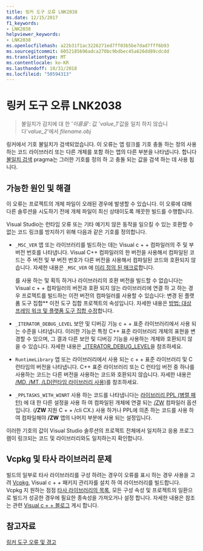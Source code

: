 ```yaml
---
title: 링커 도구 오류 LNK2038
ms.date: 12/15/2017
f1_keywords:
- LNK2038
helpviewer_keywords:
- LNK2038
ms.openlocfilehash: a22b31f1ac3226271ed7ff03b5be7dad7fff6b93
ms.sourcegitcommit: 6052185696adca270bc9bdbec45a626dd89cdcdd
ms.translationtype: MT
ms.contentlocale: ko-KR
ms.lasthandoff: 10/31/2018
ms.locfileid: "50594313"
---
```

# <a name="linker-tools-error-lnk2038"></a>링커 도구 오류 LNK2038

> 불일치가 감지에 대 한 '*이름을*': 값 '*value_1*'값을 일치 하지 않습니다'*value_2*'에서 *filename.obj*

링커에서 기호 불일치가 검색되었습니다. 이 오류는 앱 링크를 기호 충돌 하는 정의 사용 하는 코드 라이브러리 또는 다른 개체를 포함 하는 앱의 다른 부분을 나타냅니다. 합니다 [불일치 검색](../../preprocessor/detect-mismatch.md) pragma는 그러한 기호를 정의 하 고 충돌 되는 값을 검색 하는 데 사용 됩니다.

## <a name="possible-causes-and-solutions"></a>가능한 원인 및 해결

이 오류는 프로젝트의 개체 파일이 오래된 경우에 발생할 수 있습니다. 이 오류에 대해 다른 솔루션을 시도하기 전에 개체 파일이 최신 상태이도록 깨끗한 빌드를 수행합니다.

Visual Studio는 런타임 오류 또는 기타 예기치 않은 동작을 일으킬 수 있는 호환할 수 없는 코드 링크를 방지하기 위해 다음과 같은 기호를 정의합니다.

- `_MSC_VER` 앱 또는 라이브러리를 빌드하는 데는 Visual c + + 컴파일러의 주 및 부 버전 번호를 나타냅니다. Visual C++ 컴파일러의 한 버전을 사용해서 컴파일된 코드는 주 버전 및 부 버전 번호가 다른 버전을 사용해서 컴파일된 코드와 호환되지 않습니다. 자세한 내용은 `_MSC_VER` 에 [미리 정의 된 매크로](../../preprocessor/predefined-macros.md)합니다.

   를 사용 하는 및 획득 하거나 라이브러리의 호환 버전을 빌드할 수 없습니다는 Visual c + + 컴파일러의 버전과 호환 되지 않는 라이브러리에 연결 하 고 하는 경우 프로젝트를 빌드하는 이전 버전의 컴파일러를 사용할 수 있습니다: 변경 된 <c1/>플랫폼 도구 집합** 이전 도구 집합 프로젝트의 속성입니다. 자세한 내용은 [방법: 대상 프레임 워크 및 플랫폼 도구 집합 수정](../../build/how-to-modify-the-target-framework-and-platform-toolset.md)합니다.

- `_ITERATOR_DEBUG_LEVEL` 보안 및 디버깅 기능 c + + 표준 라이브러리에서 사용 되는 수준을 나타냅니다. 이러한 기능은 특정 C++ 표준 라이브러리 개체의 표현을 변경할 수 있으며, 그 결과 다른 보안 및 디버깅 기능을 사용하는 개체와 호환되지 않을 수 있습니다. 자세한 내용은 [_ITERATOR_DEBUG_LEVEL](../../standard-library/iterator-debug-level.md)을 참조하세요.

- `RuntimeLibrary` 앱 또는 라이브러리에서 사용 되는 c + + 표준 라이브러리 및 C 런타임의 버전을 나타냅니다. C++ 표준 라이브러리 또는 C 런타임 버전 중 하나를 사용하는 코드는 다른 버전을 사용하는 코드와 호환되지 않습니다. 자세한 내용은 [/MD, /MT, /LD(런타임 라이브러리 사용)](../../build/reference/md-mt-ld-use-run-time-library.md)를 참조하세요.

- `_PPLTASKS_WITH_WINRT` 사용 하는 코드를 나타냅니다는 [라이브러리 PPL (병렬 패턴)](../../parallel/concrt/parallel-patterns-library-ppl.md) 에 대 한 다른 설정을 사용 하 여 컴파일된 개체에 연결 되는 [/ZW](../../build/reference/zw-windows-runtime-compilation.md) 컴파일러 옵션입니다. (**/ZW** 지원 C + + /cli CX.) 사용 하거나 PPL에 의존 하는 코드를 사용 하 여 컴파일해야 **/ZW** 앱의 나머지 부분에 사용 되는 설정입니다.

이러한 기호의 값이 Visual Studio 솔루션의 프로젝트 전체에서 일치하고 응용 프로그램이 링크되는 코드 및 라이브러리와도 일치하는지 확인합니다.

## <a name="third-party-library-issues-and-vcpkg"></a>Vcpkg 및 타사 라이브러리 문제

빌드의 일부로 타사 라이브러리를 구성 하려는 경우이 오류를 표시 하는 경우 사용을 고려 [Vcpkg](../../vcpkg.md), Visual c + + 패키지 관리자를 설치 하 여 라이브러리를 빌드합니다. Vcpkg 지 원하는 점점 [타사 라이브러리의 목록](https://github.com/Microsoft/vcpkg/tree/master/ports), 모든 구성 속성 및 프로젝트의 일환으로 빌드가 성공한 경우에 필요한 종속성을 가져오거나 설정 합니다. 자세한 내용은 참조는 관련 [Visual c + + 블로그](https://blogs.msdn.microsoft.com/vcblog/2016/09/19/vcpkg-a-tool-to-acquire-and-build-c-open-source-libraries-on-windows/) 게시 합니다.

## <a name="see-also"></a>참고자료

[링커 도구 오류 및 경고](../../error-messages/tool-errors/linker-tools-errors-and-warnings.md)